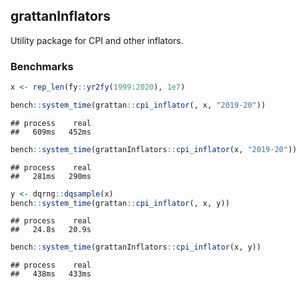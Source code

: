 grattanInflators
----------------

Utility package for CPI and other inflators.

### Benchmarks

``` r
x <- rep_len(fy::yr2fy(1999:2020), 1e7)

bench::system_time(grattan::cpi_inflator(, x, "2019-20"))
```

    ## process    real 
    ##   609ms   452ms

``` r
bench::system_time(grattanInflators::cpi_inflator(x, "2019-20"))
```

    ## process    real 
    ##   281ms   290ms

``` r
y <- dqrng::dqsample(x)
bench::system_time(grattan::cpi_inflator(, x, y))
```

    ## process    real 
    ##   24.8s   20.9s

``` r
bench::system_time(grattanInflators::cpi_inflator(x, y))
```

    ## process    real 
    ##   438ms   433ms
